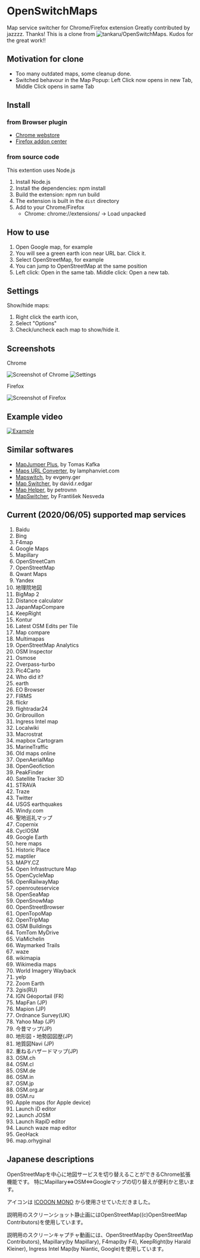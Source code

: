 # OpenSwitchMaps
Map service switcher for Chrome/Firefox extension
Greatly contributed by jazzzz. Thanks!
This is a clone from ![tankaru/OpenSwitchMaps](https://github.com/tankaru/OpenSwitchMaps). Kudos for the great work!!

## Motivation for clone
+ Too many outdated maps, some cleanup done.
+ Switched behavour in the Map Popup: Left Click now opens in new Tab, Middle Click opens in same Tab

## Install
### from Browser plugin
+ [Chrome webstore](https://chrome.google.com/webstore/detail/openswitchmaps/cfkddjlocfecchnemnnmmpdjcohgmkij)
+ [Firefox addon center](https://addons.mozilla.org/ja/firefox/addon/openswitchmaps/)
### from source code
This extention uses Node.js
1. Install Node.js
1. Install the dependencies: npm install
1. Build the extension: npm run build
1. The extension is built in the `dist` directory
1. Add to your Chrome/Firefox 
	+ Chrome: chrome://extensions/ -> Load unpacked 

## How to use
1. Open Google map, for example
1. You will see a green earth icon near URL bar. Click it.
1. Select OpenStreetMap, for example
1. You can jump to OpenStreetMap at the same position
1. Left click: Open in the same tab. Middle click: Open a new tab.

## Settings
Show/hide maps:
1. Right click the earth icon,
1. Select "Options"
1. Check/uncheck each map to show/hide it.


## Screenshots
Chrome

![Screenshot of Chrome](Screenshot-chrome.jpg)
![Settings](Screenshot-chrome-settings.jpg)

Firefox

![Screenshot of Firefox](Screenshot-firefox.jpg)

## Example video

[![Example](http://img.youtube.com/vi/tO87xkc7VaI/0.jpg)](http://www.youtube.com/watch?v=tO87xkc7VaI)

## Similar softwares

* [MapJumper Plus](https://chrome.google.com/webstore/detail/mapjumper-plus/mdhfopoodheacfapdohpmjndgnfmdecj), by Tomas Kafka
* [Maps URL Converter](https://chrome.google.com/webstore/detail/maps-url-converter/ehnoijojkgigcmlimlndncbdfcmmlgmi), by lamphanviet.com
* [Mapswitch](https://chrome.google.com/webstore/detail/mapswitch/ineobcbceekmckhjifhdmglkhgngnhmd), by evgeny.ger
* [Map Switcher](https://chrome.google.com/webstore/detail/map-switcher/fanpjcbgdinjeknjikpfnldfpnnpkelb), by david.r.edgar
* [Map Helper](https://chrome.google.com/webstore/detail/map-helper/ihllleemlchjegcfnaglokgamafhafda), by petrovnn
* [MapSwitcher](https://addons.mozilla.org/ja/firefox/addon/map-switcher/), by František Nesveda



## Current (2020/06/05) supported map services
1. Baidu
1. Bing
1. F4map
1. Google Maps
1. Mapillary
1. OpenStreetCam
1. OpenStreetMap
1. Qwant Maps
1. Yandex
1. 地理院地図
1. BigMap 2
1. Distance calculator
1. JapanMapCompare
1. KeepRight
1. Kontur
1. Latest OSM Edits per Tile
1. Map compare
1. Multimapas
1. OpenStreetMap Analytics
1. OSM Inspector
1. Osmose
1. Overpass-turbo
1. Pic4Carto
1. Who did it?
1. earth
1. EO Browser
1. FIRMS
1. flickr
1. flightradar24
1. Gribrouillon
1. Ingress Intel map
1. Localwiki
1. Macrostrat
1. mapbox Cartogram
1. MarineTraffic
1. Old maps online
1. OpenAerialMap
1. OpenGeofiction
1. PeakFinder
1. Satellite Tracker 3D
1. STRAVA
1. Traze
1. Twitter
1. USGS earthquakes
1. Windy.com
1. 聖地巡礼マップ
1. Copernix
1. CyclOSM
1. Google Earth
1. here maps
1. Historic Place
1. maptiler
1. MAPY.CZ
1. Open Infrastructure Map
1. OpenCycleMap
1. OpenRailwayMap
1. openrouteservice
1. OpenSeaMap
1. OpenSnowMap
1. OpenStreetBrowser
1. OpenTopoMap
1. OpenTripMap
1. OSM Buildings
1. TomTom MyDrive
1. ViaMichelin
1. Waymarked Trails
1. waze
1. wikimapia
1. Wikimedia maps
1. World Imagery Wayback
1. yelp
1. Zoom Earth
1. 2gis(RU)
1. IGN Géoportail (FR)
1. MapFan (JP)
1. Mapion (JP)
1. Ordnance Survey(UK)
1. Yahoo Map (JP)
1. 今昔マップ(JP)
1. 地形図・地勢図図歴(JP)
1. 地質図Navi (JP)
1. 重ねるハザードマップ(JP)
1. OSM.ch
1. OSM.cl
1. OSM.de
1. OSM.in
1. OSM.jp
1. OSM.org.ar
1. OSM.ru
1. Apple maps (for Apple device)
1. Launch iD editor
1. Launch JOSM
1. Launch RapiD editor
1. Launch waze map editor
1. GeoHack
1. map.orhyginal

## Japanese descriptions
OpenStreetMapを中心に地図サービスを切り替えることができるChrome拡張機能です。
特にMapillary⇔OSM⇔Googleマップの切り替えが便利かと思います。

アイコンは [ICOOON MONO](http://icooon-mono.com/) から使用させていただきました。

説明用のスクリーンショット静止画にはOpenStreetMap((c)OpenStreetMap Contributors)を使用しています。

説明用のスクリーンキャプチャ動画には、OpenStreetMap(by OpenStreetMap Contributors), Mapillary(by Mapillary), F4map(by F4), KeepRight(by Harald Kleiner), Ingress Intel Map(by Niantic, Google)を使用しています。
